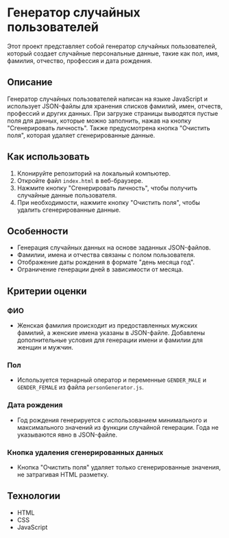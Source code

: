 # Генератор случайных пользователей

Этот проект представляет собой генератор случайных пользователей, который создает случайные персональные данные, такие как пол, имя, фамилия, отчество, профессия и дата рождения.

## Описание

Генератор случайных пользователей написан на языке JavaScript и использует JSON-файлы для хранения списков фамилий, имен, отчеств, профессий и других данных. При загрузке страницы выводятся пустые поля для данных, которые можно заполнить, нажав на кнопку "Сгенерировать личность". Также предусмотрена кнопка "Очистить поля", которая удаляет сгенерированные данные.

## Как использовать

1. Клонируйте репозиторий на локальный компьютер.
2. Откройте файл `index.html` в веб-браузере.
3. Нажмите кнопку "Сгенерировать личность", чтобы получить случайные данные пользователя.
4. При необходимости, нажмите кнопку "Очистить поля", чтобы удалить сгенерированные данные.

## Особенности

- Генерация случайных данных на основе заданных JSON-файлов.
- Фамилии, имена и отчества связаны с полом пользователя.
- Отображение даты рождения в формате "день месяца год".
- Ограничение генерации дней в зависимости от месяца.

## Критерии оценки

### ФИО

- Женская фамилия происходит из предоставленных мужских фамилий, а женские имена указаны в JSON-файле. Добавлены дополнительные условия для генерации имени и фамилии для женщин и мужчин.

### Пол

- Используется тернарный оператор и переменные `GENDER_MALE` и `GENDER_FEMALE` из файла `personGenerator.js`.

### Дата рождения

- Год рождения генерируется с использованием минимального и максимального значений из функции случайной генерации. Года не указываются явно в JSON-файле.

### Кнопка удаления сгенерированных данных

- Кнопка "Очистить поля" удаляет только сгенерированные значения, не затрагивая HTML разметку.

## Технологии

- HTML
- CSS
- JavaScript

